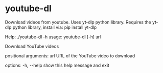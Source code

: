 # youtube-dl
Download videos from youtube.  Uses yt-dlp python library.
Requires the yt-dlp python library, install via:
pip install yt-dlp

Help:
./youtube-dl  -h
usage: youtube-dl [-h] url

Download YouTube videos

positional arguments:
  url         URL of the YouTube video to download

options:
  -h, --help  show this help message and exit

  
